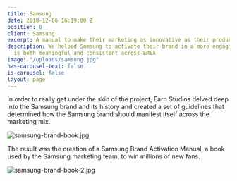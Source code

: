 ```yaml
---
title: Samsung
date: 2018-12-06 16:19:00 Z
position: 8
client: Samsung
excerpt: A manual to make their marketing as innovative as their products
description: We helped Samsung to activate their brand in a more engaging way that
  is both meaningful and consistent across EMEA
image: "/uploads/samsung.jpg"
has-carousel-text: false
is-carousel: false
layout: page
---
```


In order to really get under the skin of the project, Earn Studios delved deep into the Samsung brand and its history and created a set of guidelines that determined how the Samsung brand should manifest itself across the marketing mix.

![samsung-brand-book.jpg](/uploads/samsung-brand-book.jpg)

The result was the creation of a Samsung Brand Activation Manual, a book used by the Samsung marketing team, to win millions of new fans.

![samsung-brand-book-2.jpg](/uploads/samsung-brand-book-2.jpg)